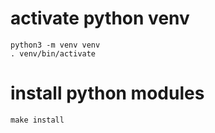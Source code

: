 # activate python venv

```
python3 -m venv venv
. venv/bin/activate
```

# install python modules

```
make install
```
